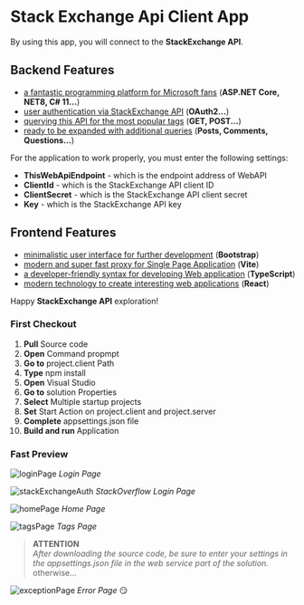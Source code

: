 # Stack Exchange Api Client App

By using this app, you will connect to the **StackExchange API**.

## Backend Features

- [a fantastic programming platform for Microsoft fans](https://learn.microsoft.com/en-us/dotnet/core/whats-new/dotnet-8) (**ASP.NET Core, NET8, C# 11...**)
- [user authentication via StackExchange API](https://api.stackexchange.com/docs/authentication) (**OAuth2...**)
- [querying this API for the most popular tags](https://api.stackexchange.com/docs/tags) (**GET, POST...**)
- [ready to be expanded with additional queries](https://api.stackexchange.com/docs) (**Posts, Comments, Questions...**)

For the application to work properly, you must enter the following settings:

- **ThisWebApiEndpoint** - which is the endpoint address of WebAPI
- **ClientId** - which is the StackExchange API client ID
- **ClientSecret** - which is the StackExchange API client secret
- **Key** - which is the StackExchange API key

## Frontend Features

- [minimalistic user interface for further development](https://getbootstrap.com/docs/5.3/getting-started/introduction/) (**Bootstrap**)
- [modern and super fast proxy for Single Page Application](https://vitejs.dev/guide/features.html) (**Vite**)
- [a developer-friendly syntax for developing Web application](https://www.typescriptlang.org/) (**TypeScript**)
- [modern technology to create interesting web applications](https://react.dev/) (**React**)

Happy **StackExchange API** exploration!

### First Checkout

1. **Pull** Source code
2. **Open** Command propmpt
3. **Go to** project.client Path
4. **Type** npm install
5. **Open** Visual Studio
6. **Go to** solution Properties
7. **Select** Multiple startup projects
8. **Set** Start Action on project.client and project.server
9. **Complete** appsettings.json file
10. **Build and run** Application

### Fast Preview

![loginPage](https://github.com/Ingremio/stack_exchange_api-client_app/assets/150059608/1d670500-3321-474e-b2ad-a54650541347)
*Login Page*

![stackExchangeAuth](https://github.com/Ingremio/stack_exchange_api-client_app/assets/150059608/99adfb8a-3f57-44a7-aea8-ace7f8b195f1)
*StackOverflow Login Page*

![homePage](https://github.com/Ingremio/stack_exchange_api-client_app/assets/150059608/9b9d1ee7-f55c-4fb0-99e2-69b59f8c77c8)
*Home Page*

![tagsPage](https://github.com/Ingremio/stack_exchange_api-client_app/assets/150059608/f0406ce2-e629-4edf-94d8-800d2643cad1)
*Tags Page*

> **ATTENTION** \
> *After downloading the source code, be sure to enter your settings in the appsettings.json file in the web service part of the solution.* otherwise...

![exceptionPage](https://github.com/Ingremio/stack_exchange_api-client_app/assets/150059608/1cb441ba-124e-440b-b0e1-787d8574ee76)
*Error Page*
:smirk:
